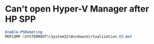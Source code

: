 # Can't open Hyper-V Manager after HP SPP

```powershell
Enable-PSRemoting  
MOFCOMP %SYSTEMROOT%\System32\WindowsVirtualization.V2.mof
```